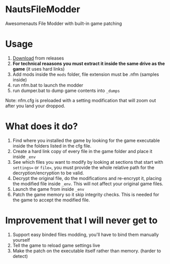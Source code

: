 # NautsFileModder
Awesomenauts File Modder with built-in game patching

# Usage
 1) [Download](https://github.com/Nodja/NautsFileModder/releases) from releases  
 2) **For technical reaasons you must extract it inside the same drive as the game** (it uses hard links)  
 3) Add mods inside the ```mods``` folder, file extension must be .nfm (samples inside)
 4) run nfm.bat to launch the modder 
 5) run dumper.bat to dump game contents into ```_dumps```  
 
 Note: nfm.cfg is preloaded with a setting modification that will zoom out after you land your droppod.
 
# What does it do?

1) Find where you installed the game by looking for the game executable inside the folders listed in the cfg file.  
2) Create a hard link copy of every file in the game folder and place it inside ```_env```
3) See which files you want to modify by looking at sections that start with ```settings=``` or ```file=```, you must provide the whole relative path for the decryption/encryption to be valid.  
4) Decrypt the original file, do the modifications and re-encrypt it, placing the modified file inside ```_env```. This will not affect your original game files.
5) Launch the game from inside ```_env```
6) Patch the game memory so it skip integrity checks. This is needed for the game to accept the modified file.

# Improvement that I will never get to

1) Support easy binded files modding, you'll have to bind them manually yourself
2) Tell the game to reload game settings live
3) Make the patch on the executable itself rather than memory. (harder to detect)
